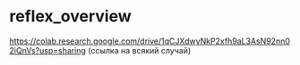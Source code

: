 # reflex_overview
https://colab.research.google.com/drive/1qCJXdwyNkP2xfh9aL3AsN92nn02iQnVs?usp=sharing (ссылка на всякий случай)

